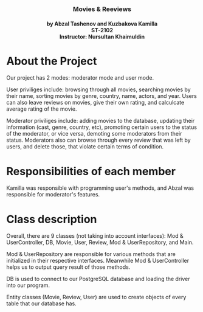 <div align="center">
  <h3>Movies & Reeviews</h3>
  <h4>by Abzal Tashenov and Kuzbakova Kamilla <br> ST-2102 <br> Instructor: Nursultan Khaimuldin </h4>
</div>

# About the Project
Our project has 2 modes: moderator mode and user mode. 

User priviliges include: browsing through all movies, searching movies by their name, sorting movies by genre, country, name, actors, and year. Users can also leave reviews on movies, give their own rating, and calculcate average rating of the movie.

Moderator priviliges include: adding movies to the database, updating their information (cast, genre, country, etc), promoting certain users to the status of the moderator, or vice versa, demoting some moderators from their status. Moderators also can browse through every review that was left by users, and delete those, that violate certain terms of condition. 

# Responsibilities of each member
Kamilla was responsible with programming user's methods, and Abzal was responsible for moderator's features. 

# Class description
Overall, there are 9 classes (not taking into account interfaces): Mod & UserController, DB, Movie, User, Review, Mod & UserRepository, and Main.

Mod & UserRepository are responsible for various methods that are initialized in their respective interfaces. Meanwhile Mod & UserController helps us to output query result of those methods.

DB is used to connect to our PostgreSQL database and loading the driver into our program.

Entity classes (Movie, Review, User) are used to create objects of every table that our database has.
